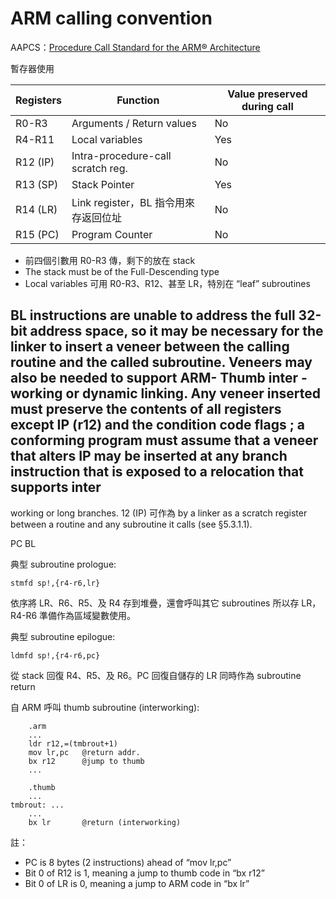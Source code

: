 # ARM calling convention

AAPCS：[Procedure Call Standard for the ARM® Architecture](http://infocenter.arm.com/help/topic/com.arm.doc.ihi0042f/IHI0042F_aapcs.pdf)

暫存器使用

Registers|Function|Value preserved during call
---------|--------|---------------------------
R0-R3    |Arguments / Return values| No
R4-R11   |Local variables| Yes
R12 (IP) |Intra-procedure-call scratch reg.|No
R13 (SP) |Stack Pointer|Yes
R14 (LR) |Link register，BL 指令用來存返回位址|No
R15 (PC) |Program Counter| No 

* 前四個引數用 R0-R3 傳，剩下的放在 stack
* The stack must be of the Full-Descending type
* Local variables 可用 R0-R3、R12、甚至 LR，特別在 “leaf” subroutines

BL instructions are unable to address the full 32-bit address space, so it may be 
necessary for the linker to insert a veneer between the calling routine and the called subroutine.  Veneers may 
also be needed to support ARM-
Thumb inter
-working or dynamic linking.  Any veneer inserted must preserve the 
contents of all registers except IP (r12)
 and the condition code flags
; a conforming program must assume that a 
veneer that alters IP may be inserted at any branch instruction that is exposed to a relocation that supports inter
-
working or long branches.
12 (IP) 可作為 by a linker as a scratch register between a routine and any subroutine it calls (see §5.3.1.1).

PC
BL

典型 subroutine prologue:
```
stmfd sp!,{r4-r6,lr}
```
依序將 LR、R6、R5、及 R4 存到堆疊，還會呼叫其它 subroutines 所以存 LR，R4-R6 準備作為區域變數使用。

典型 subroutine epilogue:
```
ldmfd sp!,{r4-r6,pc}
```
從 stack 回復 R4、R5、及 R6。PC 回復自儲存的 LR 同時作為 subroutine return

自 ARM 呼叫 thumb subroutine (interworking):
```
	.arm
	...
	ldr r12,=(tmbrout+1)
	mov lr,pc	@return addr.
	bx r12		@jump to thumb
	...

	.thumb
	...
tmbrout: ...
	...
	bx lr		@return (interworking)
```

註：
* PC is 8 bytes (2 instructions) ahead of “mov lr,pc”
* Bit 0 of R12 is 1, meaning a jump to thumb code in “bx r12”
* Bit 0 of LR is 0, meaning a jump to ARM code in “bx lr”
